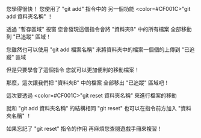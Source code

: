 您學得很快！
您使用了 "git add" 指令中的
另一個功能 <color=#CF001C>"git add 資料夾名稱"</color> ！

透過 "暫存區域" 視窗
您會發現這個指令會將 "資料夾B" 中的所有檔案
全部移動到 "已追蹤" 區域！

您雖然也可以使用 "git add 檔案名稱" 
來將資料夾中的檔案一個個的上傳到 "已追蹤" 區域

但是只要學會了這個指令
您就可以更加便利的移動檔案！

那麼，這次讓我們把 "資料夾B" 中的檔案
全部移出 "已追蹤" 區域吧！

這次要透過 <color=#CF001C>"git reset 資料夾名稱"</color>
來進行檔案的移動

就和 "git add 資料夾名稱" 的結構相同
"git reset" 也可以在指令前方加入 "資料夾名稱" ！

如果忘記了 "git reset" 指令的作用
再麻煩您查閱遊戲手冊來複習！